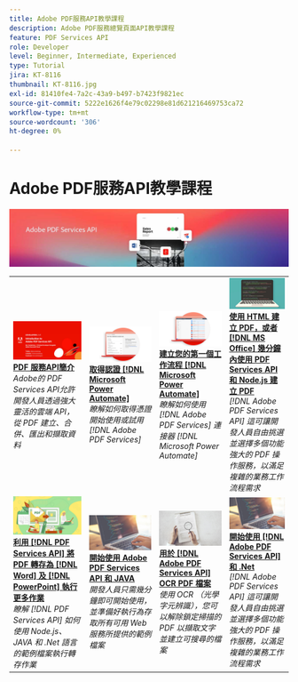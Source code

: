 ```yaml
---
title: Adobe PDF服務API教學課程
description: Adobe PDF服務總覽頁面API教學課程
feature: PDF Services API
role: Developer
level: Beginner, Intermediate, Experienced
type: Tutorial
jira: KT-8116
thumbnail: KT-8116.jpg
exl-id: 81410fe4-7a2c-43a9-b497-b7423f9821ec
source-git-commit: 5222e1626f4e79c02298e81d621216469753ca72
workflow-type: tm+mt
source-wordcount: '306'
ht-degree: 0%

---
```


# Adobe PDF服務API教學課程

![PDF 服務API橫幅](../assets/pdfserviceshero.jpg)

<table style="table-layout:fixed">
<tr>
 <td>
   <a href="https://experienceleague.adobe.com/docs/adobe-developers-live-events/events/2021/oct2021/pdf-services-api.html">
      <img alt="PDF 服務API簡介" src="assets/introduction_1280.png" />
   </a>
    <div>
   <a href="https://experienceleague.adobe.com/docs/adobe-developers-live-events/events/2021/oct2021/pdf-services-api.html"><strong>PDF 服務API簡介</strong></a>
    </div>
    <em>Adobe的 PDF Services API允許開發人員透過強大靈活的雲端 API，從 PDF 建立、合併、匯出和擷取資料</em>
    <br>
  </td>
  <td>
   <a href="getting-credentials-power-automate.md">
      <img alt="取得 Microsoft Power Automate 認證" src="assets/createcredentials_1280.png" />
   </a>
    <div>
   <a href="getting-credentials-power-automate.md"><strong>取得認證 [!DNL Microsoft Power Automate]</strong></a>
    </div>
    <em>瞭解如何取得憑證開始使用或試用 [!DNL Adobe PDF Services]</em>
    <br>
  </td>
  <td>
   <a href="create-workflow-power-automate.md">
      <img alt="在 Microsoft Power Automate 中建立您的第一個工作流程" src="assets/firstflow_1280.png" />
   </a>
    <div>
   <a href="create-workflow-power-automate.md"><strong>建立您的第一個工作流程 [!DNL Microsoft Power Automate]</strong></a>
    </div>
    <em>瞭解如何使用 [!DNL Adobe PDF Services] 連接器 [!DNL Microsoft Power Automate]</em>
    <br>
  </td>
  <td>
   <a href="createpdffromhtml.md">
      <img alt="使用 PDF Services API 和 Node.js，幾分鐘內即可從 HTML 或 MS Office 建立 PDF" src="assets/PDFServices_GettingStartedNode_thumb.jpg" />
   </a>
    <div>
   <a href="createpdffromhtml.md"><strong>使用 HTML 建立 PDF，或者 [!DNL MS Office] 幾分鐘內使用 PDF Services API 和 Node.js 建立 PDF</strong></a>
    </div>
    <em>[!DNL Adobe PDF Services API] 這可讓開發人員自由挑選並選擇多個功能強大的 PDF 操作服務，以滿足複雜的業務工作流程需求</em>
    <br>
  </td>
</tr>
<tr>
  <td>
   <a href="exportpdf.md">
      <img alt="使用 PDF Services API將 PDF 轉存為 Word、PowerPoint 等" src="assets/PDFServices_ExportPDF_thumb.jpg" />
   </a>
    <div>
   <a href="exportpdf.md"><strong>利用 [!DNL PDF Services API] 將 PDF 轉存為 [!DNL Word] 及 [!DNL PowerPoint] 執行更多作業</strong></a>
    </div>
    <em>瞭解 [!DNL PDF Services API] 如何使用 Node.js、JAVA 和 .Net 語言的範例檔案執行轉存作業</em>
    <br>
  </td>
   <td>
   <a href="gettingstartedjava.md">
      <img alt="開始使用 Adobe PDF Services API 和 JAVA" src="assets/PDFServices_GettingStartedJAVA_thumb.jpg" />
   </a>
    <div>
   <a href="gettingstartedjava.md"><strong>開始使用 Adobe PDF Services API 和 JAVA</strong></a>
    </div>
    <em>開發人員只需幾分鐘即可開始使用，並準備好執行為存取所有可用 Web 服務所提供的範例檔案</em>
    <br>
  </td>
   <td>
   <a href="ocr.md">
      <img alt="將「Adobe PDF服務」API至 OCR PDF 檔案" src="assets/PDFServices_OCR_Thumb.jpg" />
   </a>
    <div>
   <a href="ocr.md"><strong>用於 [!DNL Adobe PDF Services API] OCR PDF 檔案</strong></a>
    </div>
    <em>使用 OCR （光學字元辨識），您可以解除鎖定掃描的 PDF 以擷取文字並建立可搜尋的檔案</em>
    <br>
  </td>
  <td>
   <a href="gettingstartednet.md">
      <img alt="開始使用 Adobe PDF Services API 和 .Net" src="assets/PDFServices_GettingStartedNET_thumb.jpg" />
   </a>
    <div>
   <a href="gettingstartednet.md"><strong>開始使用 [!DNL Adobe PDF Services API] 和 .Net</strong></a>
    </div>
    <em>[!DNL Adobe PDF Services API] 這可讓開發人員自由挑選並選擇多個功能強大的 PDF 操作服務，以滿足複雜的業務工作流程需求</em>
    <br>
  </td>
</tr>
</table>
